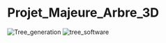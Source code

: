 # Projet_Majeure_Arbre_3D

![Tree_generation](https://github.com/Maxlo24/Projet_Majeure_Arbre_3D/assets/46842010/3d814b51-7fbf-46f1-a720-76c12b52d836)
![tree_software](https://github.com/Maxlo24/Projet_Majeure_Arbre_3D/assets/46842010/fcb5de42-b0a6-4579-9ddb-6d26528a129b)
